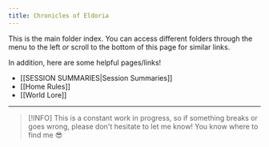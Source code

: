 ```yaml
---
title: Chronicles of Eldoria
---
```

This is the main folder index. You can access different folders through the menu to the left *or* scroll to the bottom of this page for similar links.

In addition, here are some helpful pages/links!
- [[SESSION SUMMARIES|Session Summaries]]
- [[Home Rules]]
- [[World Lore]]

---

>[!INFO] This is a constant work in progress, so if something breaks or goes wrong, please don't hesitate to let me know! You know where to find me 😎
